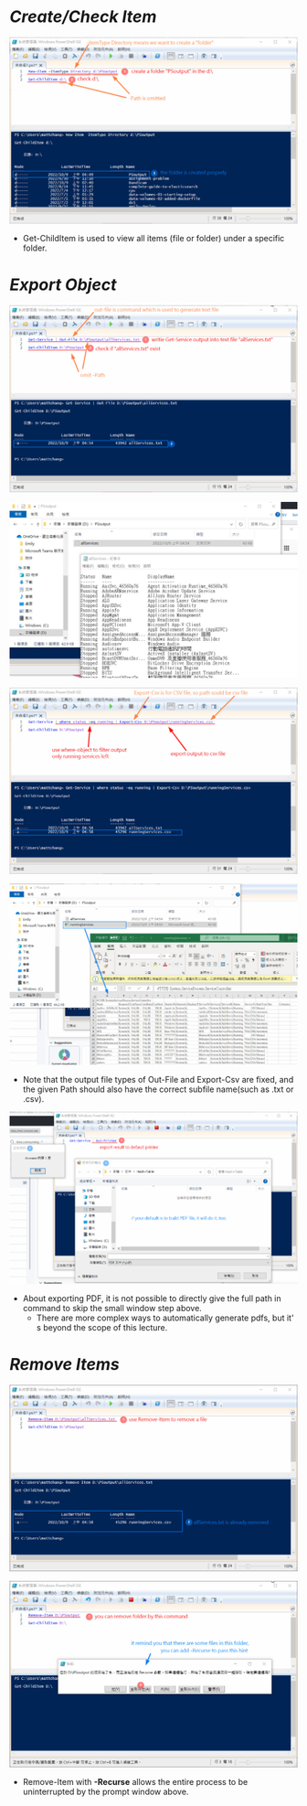 # **_Create/Check Item_**

![Alt create folder and check](pic/bandicam%202022-10-09%2004-53-01-505.jpg)

- Get-ChildItem is used to view all items (file or folder) under a specific folder.

# **_Export Object_**

![Alt output result to text file](pic/bandicam%202022-10-09%2004-56-35-993.jpg)

![Alt check content of file](pic/bandicam%202022-10-09%2004-57-05-137.jpg)

![Alt output result to csv](pic/bandicam%202022-10-09%2005-01-43-627.jpg)

![Alt check content of csv](pic/bandicam%202022-10-09%2005-02-32-337.jpg)

- Note that the output file types of Out-File and Export-Csv are fixed, and the given Path should also have the correct subfile name(such as .txt or .csv).

![Alt ouput result to printer/pdf](pic/bandicam%202022-10-09%2005-05-28-800.jpg)

- About exporting PDF, it is not possible to directly give the full path in command to skip the small window step above.
  - There are more complex ways to automatically generate pdfs, but it' s beyond the scope of this lecture.

# **_Remove Items_**

![Alt remove file](pic/bandicam%202022-10-09%2005-11-46-675.jpg)

![Alt remove folder](pic/bandicam%202022-10-09%2005-14-02-590.jpg)

- Remove-Item with **-Recurse** allows the entire process to be uninterrupted by the prompt window above.
